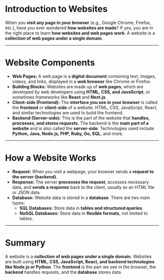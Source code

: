 # Introduction to Websites

When you **visit any page in your browser** (e.g., Google Chrome, Firefox, etc.), have you ever wondered **how websites are made**? If yes, you are in the right place to learn **how websites and web pages work**. A website is a **collection of web pages under a single domain**.

---

# Website Components

- **Web Pages:** A web page is a **digital document** containing text, images, videos, and links, displayed in a **web browser** like Chrome or Firefox.  
- **Building Blocks:** Websites are made up of **web pages**, which are developed by web developers using **HTML, CSS, and JavaScript**, or sometimes frameworks like **React** and **Next.js**.  
- **Client-side (Frontend):** The **interface you see in your browser** is called the **frontend** or **client-side** of a website. HTML, CSS, JavaScript, React, and similar technologies are used to build the frontend.  
- **Backend (Server-side):** This is the part of the website that **handles, processes, and stores requests**. The backend is the **main part of a website** and is also called the **server-side**. Technologies used include **Python, Java, Node.js, PHP, Ruby, Go, SQL**, and more.  

---

# How a Website Works

- **Request:** When you visit a webpage, your browser sends a **request to the server (backend)**.  
- **Response:** The server **processes the request**, accesses necessary data, and **sends a response** back to the client, usually as an HTML file or JSON data.  
- **Database:** Website data is stored in a **database**. There are two main types:  
  - **SQL Databases:** Store data in **tables and structured queries**.  
  - **NoSQL Databases:** Store data in **flexible formats**, not limited to tables.  

---

# Summary

A website is a **collection of web pages under a single domain**. Websites are built using **HTML, CSS, JavaScript, React, and backend technologies like Node.js or Python**. The **frontend** is the part we see in the browser, the **backend** handles requests, and the **database** stores data.
